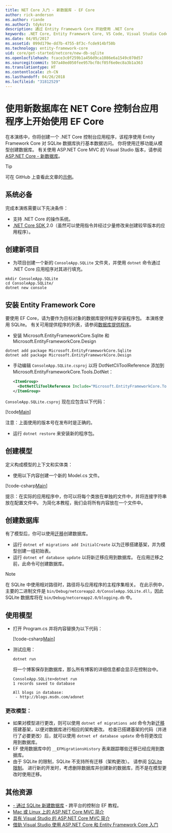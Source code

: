 ```yaml
---
title: NET Core 入门 - 新数据库 - EF Core
author: rick-anderson
ms.author: riande
ms.author2: tdykstra
description: 通过 Entity Framework Core 开始使用 .NET Core
keywords: .NET Core, Entity Framework Core, VS Code, Visual Studio Code, Mac, Linux
ms.date: 04/05/2017
ms.assetid: 099d179e-dd7b-4755-8f3c-fcde914bf50b
ms.technology: entity-framework-core
uid: core/get-started/netcore/new-db-sqlite
ms.openlocfilehash: fcace3c0f259b1a456d9ca1086e6a1549c070d57
ms.sourcegitcommit: 507a40ed050fee957bcf8cf05f6e0ec8a3b1a363
ms.translationtype: HT
ms.contentlocale: zh-CN
ms.lasthandoff: 04/26/2018
ms.locfileid: "31812529"
---
```

# <a name="getting-started-with-ef-core-on-net-core-console-app-with-a-new-database"></a>使用新数据库在 NET Core 控制台应用程序上开始使用 EF Core

在本演练中，你将创建一个 .NET Core 控制台应用程序，该程序使用 Entity Framework Core 对 SQLite 数据库执行基本数据访问。 你将使用迁移功能从模型创建数据库。 有关使用 ASP.NET Core MVC 的 Visual Studio 版本，请参阅 [ASP.NET Core - 新数据库](xref:core/get-started/aspnetcore/new-db)。

> [!TIP]  
> 可在 GitHub 上查看此文章的[示例](https://github.com/aspnet/EntityFramework.Docs/tree/master/samples/core/GetStarted/NetCore/ConsoleApp.SQLite)。

## <a name="prerequisites"></a>系统必备

完成本演练需要以下先决条件：
* 支持 .NET Core 的操作系统。
* [.NET Core SDK ](https://www.microsoft.com/net/core) 2.0（虽然可以使用指令并经过少量修改来创建较早版本的应用程序）。

## <a name="create-a-new-project"></a>创建新项目

* 为项目创建一个新的 `ConsoleApp.SQLite` 文件夹，并使用 `dotnet` 命令通过 .NET Core 应用程序对其进行填充。

``` Console
mkdir ConsoleApp.SQLite
cd ConsoleApp.SQLite/
dotnet new console
```

## <a name="install-entity-framework-core"></a>安装 Entity Framework Core

要使用 EF Core，请为要作为目标对象的数据库提供程序安装程序包。 本演练使用 SQLite。 有关可用提供程序的列表，请参阅[数据库提供程序](../../providers/index.md)。

* 安装 Microsoft.EntityFrameworkCore.Sqlite 和 Microsoft.EntityFrameworkCore.Design

``` Console
dotnet add package Microsoft.EntityFrameworkCore.Sqlite
dotnet add package Microsoft.EntityFrameworkCore.Design
```

* 手动编辑 `ConsoleApp.SQLite.csproj` 以将 DotNetCliToolReference 添加到 Microsoft.EntityFrameworkCore.Tools.DotNet：

  ``` xml
  <ItemGroup>
    <DotNetCliToolReference Include="Microsoft.EntityFrameworkCore.Tools.DotNet" Version="2.0.0" />
  </ItemGroup>
  ```

`ConsoleApp.SQLite.csproj` 现在应包含以下代码：

[!code[Main](../../../../samples/core/GetStarted/NetCore/ConsoleApp.SQLite/ConsoleApp.SQLite.csproj)]

 注意：上面使用的版本号在发布时是正确的。

*  运行 `dotnet restore` 来安装新的程序包。

## <a name="create-the-model"></a>创建模型

定义构成模型的上下文和实体类：

* 使用以下内容创建一个新的 Model.cs 文件。

[!code-csharp[Main](../../../../samples/core/GetStarted/NetCore/ConsoleApp.SQLite/Model.cs)]

提示：在实际的应用程序中，你可以将每个类放在单独的文件中，并将连接字符串放在配置文件中。 为简化本教程，我们会将所有内容放在一个文件中。

## <a name="create-the-database"></a>创建数据库

有了模型后，你可以使用[迁移](https://docs.microsoft.com/aspnet/core/data/ef-mvc/migrations#introduction-to-migrations)创建数据库。

* 运行 `dotnet ef migrations add InitialCreate` 以为迁移搭建基架，并为模型创建一组初始表。
* 运行 `dotnet ef database update` 以将新迁移应用到数据库。 在应用迁移之前，此命令可创建数据库。

> [!NOTE]  
> 在 SQLite 中使用相对路径时，路径将与应用程序的主程序集相关。 在此示例中，主要的二进制文件是 `bin/Debug/netcoreapp2.0/ConsoleApp.SQLite.dll`，因此 SQLite 数据库将在 `bin/Debug/netcoreapp2.0/blogging.db` 中。

## <a name="use-your-model"></a>使用模型

* 打开 Program.cs 并将内容替换为以下代码：

  [!code-csharp[Main](../../../../samples/core/GetStarted/NetCore/ConsoleApp.SQLite/Program.cs)]

* 测试应用：

  `dotnet run`

  将一个博客保存到数据库，那么所有博客的详细信息都会显示在控制台中。

  ``` Console
  ConsoleApp.SQLite>dotnet run
  1 records saved to database

  All blogs in database:
   - http://blogs.msdn.com/adonet
  ```

### <a name="changing-the-model"></a>更改模型：

- 如果对模型进行更改，则可以使用 `dotnet ef migrations add` 命令为新[迁移](https://docs.microsoft.com/aspnet/core/data/ef-mvc/migrations#introduction-to-migrations)搭建基架，以便对数据库进行相应的架构更改。 检查已搭建基架的代码（并进行了必要更改）后，就可以使用 `dotnet ef database update` 命令将更改应用到数据库。
- EF 使用数据库中的 `__EFMigrationsHistory` 表来跟踪哪些迁移已经应用到数据库。
- 由于 SQLite 的限制，SQLite 不支持所有迁移（架构更改）。 请参阅 [SQLite 限制](../../providers/sqlite/limitations.md)。 进行新的开发时，考虑删除数据库并创建新的数据库，而不是在模型更改时使用迁移。

## <a name="additional-resources"></a>其他资源

* [ - 通过 SQLite 新建数据库](xref:core/get-started/netcore/new-db-sqlite) - 跨平台的控制台 EF 教程。
* [Mac 或 Linux 上的 ASP.NET Core MVC 简介](https://docs.microsoft.com/aspnet/core/tutorials/first-mvc-app-xplat/index)
* [具有 Visual Studio 的 ASP.NET Core MVC 简介](https://docs.microsoft.com/aspnet/core/tutorials/first-mvc-app/index)
* [借助 Visual Studio 使用 ASP.NET Core 和 Entity Framework Core 入门](https://docs.microsoft.com/aspnet/core/data/ef-mvc/index)
